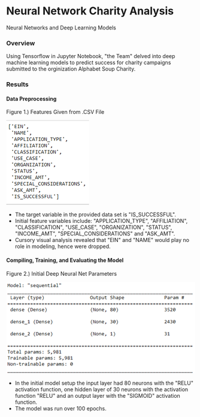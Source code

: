 # Neural Network Charity Analysis
Neural Networks and Deep Learning Models

### Overview
Using Tensorflow in Jupyter Notebook, "the Team" delved into deep machine learning models to predict success for charity campaigns submitted to
the orginization Alphabet Soup Charity.

### Results
#### Data Preprocessing

Figure 1.) Features Given from .CSV File

![](Resources/Fig1.png)

* The target variable in the provided data set is "IS_SUCCESSFUL".
* Initial feature variables include: "APPLICATION_TYPE", "AFFILIATION", "CLASSIFICATION", "USE_CASE", "ORGANIZATION", "STATUS", "INCOME_AMT", "SPECIAL_CONSIDERATIONS" and "ASK_AMT".
* Cursory visual analysis revealed that "EIN" and "NAME" would play no role in modeling, hence were dropped.

#### Compiling, Training, and Evaluating the Model

Figure 2.) Initial Deep Neural Net Parameters

![](Resources/Fig2.png)

* In the initial model setup the input layer had 80 neurons with the "RELU" activation function, one hidden layer of 30 neurons with the activation function "RELU" and an output layer with the "SIGMOID" activation function.
* The model was run over 100 epochs.

